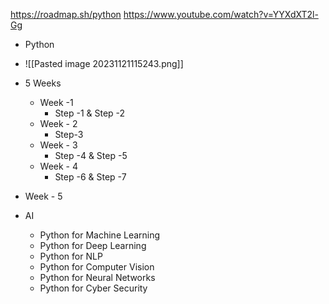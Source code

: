 https://roadmap.sh/python
https://www.youtube.com/watch?v=YYXdXT2l-Gg

- Python 
- ![[Pasted image 20231121115243.png]]
- 5 Weeks
	- Week -1
		- Step -1 & Step -2
	- Week - 2
		- Step-3
	- Week - 3
		- Step -4 & Step -5
	- Week - 4
		- Step -6 & Step -7 
- Week - 5

-  AI
	- Python for Machine Learning
	- Python for Deep Learning
	- Python for NLP
	- Python for Computer Vision
	- Python for Neural Networks
	- Python for Cyber Security
 